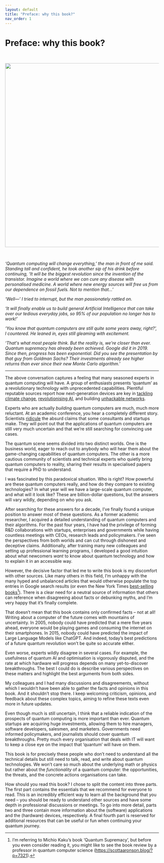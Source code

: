 ```yaml
---
layout: default
title: "Preface: why this book?"
nav_order: 1
---
```

 
 
# Preface: why this book?

&nbsp;

<img src=" {{ site.baseurl }}/media/image1.png"
style="width:6.26737in" />

&nbsp;

*‘Quantum computing will change everything,’ the man in front of me
said. Standing tall and confident, he took another sip of his drink
before continuing, ‘It will be the biggest revolution since the
invention of the transistor. Imagine a world where we can cure any
disease with personalised medicine. A world where new energy sources
will free us from our dependence on fossil fuels. Not to mention that…’*

*‘Well—’ I tried to interrupt, but the man passionately rattled on.*

*‘It will finally enable us to build general Artificial Intelligence
that can take over our tedious everyday jobs, so 95% of our population
no longer has to work!’*

*‘You know that quantum computers are still quite some years away,
right?’, I countered. He leaned in, eyes still gleaming with
excitement.*

*‘That's what most people think. But the reality is, we're closer than
ever. Quantum supremacy has already been achieved. Google did it in 2019. Since then, progress has been exponential. Did you see the
presentation by that guy from Goldman Sachs? Their investments already
see higher returns than ever since their new Monte Carlo algorithm.’*

----

The above conversation captures a feeling that many seasoned experts in
quantum computing will have. A group of enthusiasts presents ‘quantum’
as a revolutionary technology with unprecedented capabilities. Plentiful
reputable sources report how next-generation devices are key in
[tackling climate
change](https://www.mckinsey.com/capabilities/mckinsey-digital/our-insights/quantum-computing-just-might-save-the-planet),
[revolutionising
AI](https://www.forbes.com/sites/forbestechcouncil/2024/05/02/six-ground-breaking-industries-quantum-computing-is-projected-to-revolutionize/),
and building [unhackable
networks](https://www.newscientist.com/article/2368353-an-unhackable-quantum-internet-is-being-built-in-new-york-city/).

Experts who are actually *building* quantum computers are much, much
more reluctant. At an academic conference, you hear a completely
different story. Scientists
[ridicule](https://twitter.com/DulwichQuantum) the absurd claims that
some consultants and startups make. They will point out that the
applications of quantum computers are still very much uncertain and that
we’re still searching for convincing use cases.

The quantum scene seems divided into two distinct worlds. One is the
business world, eager to reach out to anybody who will hear them about
the game-changing capabilities of quantum computers. The other is a more
cautious community of scientists and technical experts who quietly bring
quantum computers to reality, sharing their results in specialised
papers that require a PhD to understand.

I was fascinated by this paradoxical situation. Who is right? How
powerful are these quantum computers really, and how do they compare to
existing technologies? In what year will we have a large-scale quantum
computer, and what will it look like? These are billion-dollar
questions, but the answers will vary wildly, depending on who you ask.

After searching for these answers for a decade, I’ve finally found a
unique position to answer most of these questions. As a former academic
researcher, I acquired a detailed understanding of quantum computers and
their algorithms. For the past four years, I have had the privilege of
forming R&D collaborations with startups, enterprises and
governments while having countless meetings with CEOs, research leads
and policymakers. I’ve seen the perspectives from both worlds and can
cut through dishonest and deceptive claims. Additionally, after training
many new colleagues and setting up professional learning programs, I
developed a good intuition about what newcomers *want* to know about
quantum technology and how to explain it in an accessible way.

However, the decisive factor that led me to write this book is my
discomfort with other sources. Like many others in this field, I’m
unhappy with the many hyped and unbalanced articles that would otherwise
populate the top entries in Google search results (or even the New York
Times [best-selling
books](https://en.wikipedia.org/wiki/Quantum_Supremacy)[^1]). There is a
clear need for a neutral source of information that others can reference
when disagreeing about facts or debunking myths, and I’m very happy that
it’s finally complete.

That doesn’t mean that this book contains only confirmed facts – not at
all! Writing about a computer of the future comes with mountains of
uncertainty. In 2005, nobody could have predicted that a mere five years
ahead, everyone would be playing games and consuming the internet on
their smartphones. In 2015, nobody could have predicted the impact of
Large Language Models like ChatGPT. And indeed, today’s best predictions
of a future quantum revolution won’t be quite so accurate either.

Even worse, experts wildly disagree in several cases. For example, the
usefulness of quantum AI and optimisation is vigorously disputed, and
the rate at which hardware will progress depends on many yet-to-discover
breakthroughs. The best I could do is describe various perspectives on
these matters and highlight the best arguments from both sides.

My colleagues and I had many discussions and disagreements, without
which I wouldn’t have been able to gather the facts and opinions in this
book. And it shouldn’t stop there. I keep welcoming criticism, opinions,
and feedback about these complex topics, aiming to refine these texts
even more in future updates.

Even though much is still uncertain, I think that a reliable indication
of the prospects of quantum computing is more important than ever.
Quantum startups are acquiring huge investments, allowing them to hire
managers, software developers, salesmen, and marketers. Governments need
informed policymakers, and journalists should cover quantum
breakthroughs. Pretty much every organisation that deals with IT will
want to keep a close eye on the impact that ‘quantum’ will have on them.

This book is for precisely these people who don’t need to understand all
the technical details but still need to talk, read, and write about
quantum technologies. We won’t care so much about the underlying math or
physics but rather about the *functionality* of a quantum computer: the
opportunities, the threats, and the concrete actions organisations can
take.

How should you read this book? I chose to split the content into three
parts. The first part contains the essentials that we recommend for
everyone to read. This is an incredibly efficient way to learn all the
background that you need – you should be ready to understand other
sources and have some depth in professional discussions or meetings. To
go into more detail, parts two and three contain more information about
the (software) applications and the (hardware) devices, respectively. A
final fourth part is reserved for additional resources that can be
useful or fun when continuing your quantum journey.

[^1]: I’m referring to Michio Kaku’s book ‘Quantum Supremacy’, but
    before you even consider reading it, you might like to see the book
    review by a professor in quantum computer science
    (<https://scottaaronson.blog/?p=7321>).

